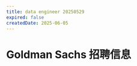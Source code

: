 ```yaml
---
title: data engineer 20250529
expired: false
createdDate: 2025-06-05
---
```


# Goldman Sachs 招聘信息

<JobPostingTable job-posting-json-path="goldman-sachs/data/data-engineer-20250529.json" />
